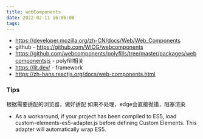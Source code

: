 ```yaml
---
title: webComponents
date: 2022-02-11 16:06:06
tags:
---
```

- https://developer.mozilla.org/zh-CN/docs/Web/Web_Components
- github - https://github.com/WICG/webcomponents
- https://github.com/webcomponents/polyfills/tree/master/packages/webcomponentsjs - polyfill相关
- https://lit.dev/ - framework
- https://zh-hans.reactjs.org/docs/web-components.html



### Tips
根据需要适配的浏览器，做好适配
如果不处理，edge会直接抛错，阻塞渲染
- As a workaround, if your project has been compiled to ES5, load custom-elements-es5-adapter.js before defining Custom Elements. This adapter will automatically wrap ES5.